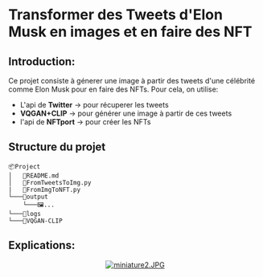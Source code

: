 # __Transformer des Tweets d'Elon Musk en images et en faire des NFT__

## Introduction:
Ce projet consiste à génerer une image à partir des tweets d'une célébrité comme Elon Musk pour en faire des NFTs. Pour cela, on utilise:
- L'api de **Twitter** &rarr; pour récuperer les tweets
- **VQGAN+CLIP** &rarr; pour générer une image à partir de ces tweets
- l'api de **NFTport** &rarr; pour créer les NFTs

## Structure du projet
```
📦Project
│   📜README.md
│   📜FromTweetsToImg.py 
|   📜FromImgToNFT.py
└───📂output
    └───🖼️...
└───📂logs
└───📂VQGAN-CLIP
```
## Explications:

<span style="display:block;text-align:center">

[![miniature2.JPG](#center)](https://www.youtube.com/watch?v=4QC_Pp04vP4)

</span>